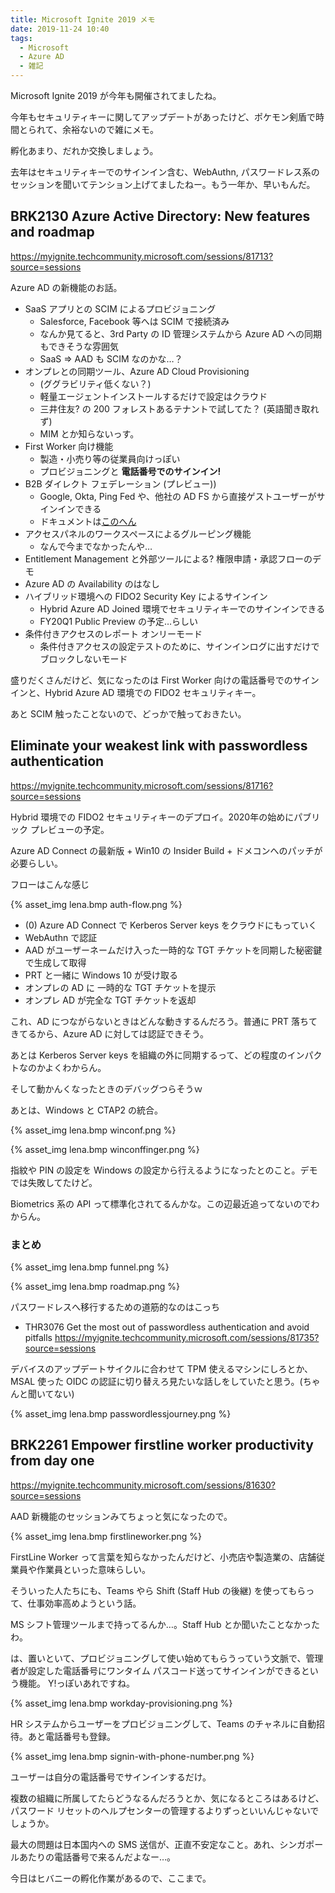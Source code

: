 ```yaml
---
title: Microsoft Ignite 2019 メモ
date: 2019-11-24 10:40
tags:
  - Microsoft
  - Azure AD
  - 雑記
---
```


Microsoft Ignite 2019 が今年も開催されてましたね。

今年もセキュリティキーに関してアップデートがあったけど、ポケモン剣盾で時間とられて、余裕ないので雑にメモ。

孵化あまり、だれか交換しましょう。

<!-- more -->

去年はセキュリティキーでのサインイン含む、WebAuthn, パスワードレス系のセッションを聞いてテンション上げてましたねー。もう一年か、早いもんだ。

## BRK2130 Azure Active Directory: New features and roadmap

<https://myignite.techcommunity.microsoft.com/sessions/81713?source=sessions>

Azure AD の新機能のお話。

- SaaS アプリとの SCIM によるプロビジョニング
  - Salesforce, Facebook 等へは SCIM で接続済み
  - なんか見てると、3rd Party の ID 管理システムから Azure AD への同期もできそうな雰囲気
  - SaaS => AAD も SCIM なのかな…？
- オンプレとの同期ツール、Azure AD Cloud Provisioning
  - (ググラビリティ低くない？)
  - 軽量エージェントインストールするだけで設定はクラウド
  - 三井住友? の 200 フォレストあるテナントで試してた？ (英語聞き取れず)
  - MIM とか知らないっす。
- First Worker 向け機能
  - 製造・小売り等の従業員向けっぽい
  - プロビジョニングと **電話番号でのサインイン!**
- B2B ダイレクト フェデレーション (プレビュー))
  - Google, Okta, Ping Fed や、他社の AD FS から直接ゲストユーザーがサインインできる
  - ドキュメントは[このへん](https://docs.microsoft.com/ja-jp/azure/active-directory/b2b/direct-federation)
- アクセスパネルのワークスペースによるグルーピング機能
  - なんで今までなかったんや…
- Entitlement Management と外部ツールによる? 権限申請・承認フローのデモ
- Azure AD の Availability のはなし
- ハイブリッド環境への FIDO2 Security Key によるサインイン
  - Hybrid Azure AD Joined 環境でセキュリティキーでのサインインできる
  - FY20Q1  Public Preview の予定…らしい
- 条件付きアクセスのレポート オンリーモード
  - 条件付きアクセスの設定テストのために、サインインログに出すだけでブロックしないモード


盛りだくさんだけど、気になったのは First Worker 向けの電話番号でのサインインと、Hybrid Azure AD 環境での FIDO2 セキュリティキー。

あと SCIM 触ったことないので、どっかで触っておきたい。


## Eliminate your weakest link with passwordless authentication
<https://myignite.techcommunity.microsoft.com/sessions/81716?source=sessions>

Hybrid 環境での FIDO2 セキュリティキーのデプロイ。2020年の始めにパブリック プレビューの予定。

Azure AD Connect の最新版 + Win10 の Insider Build + ドメコンへのパッチが必要らしい。

フローはこんな感じ

{% asset_img lena.bmp auth-flow.png %}

- (0) Azure AD Connect で Kerberos Server keys をクラウドにもっていく
- WebAuthn で認証
- AAD がユーザーネームだけ入った一時的な TGT チケットを同期した秘密鍵で生成して取得
- PRT と一緒に Windows 10 が受け取る
- オンプレの AD に 一時的な TGT チケットを提示
- オンプレ AD が完全な TGT チケットを返却

これ、AD につながらないときはどんな動きするんだろう。普通に PRT 落ちてきてるから、Azure AD に対しては認証できそう。

あとは Kerberos Server keys を組織の外に同期するって、どの程度のインパクトなのかよくわからん。

そして動かんくなったときのデバッグつらそうｗ

あとは、Windows と CTAP2 の統合。

{% asset_img lena.bmp winconf.png %}

{% asset_img lena.bmp winconffinger.png %}

指紋や PIN の設定を Windows の設定から行えるようになったとのこと。デモでは失敗してたけど。

Biometrics 系の API って標準化されてるんかな。この辺最近追ってないのでわからん。

### まとめ

{% asset_img lena.bmp funnel.png %}

{% asset_img lena.bmp roadmap.png %}


パスワードレスへ移行するための道筋的なのはこっち

- THR3076 Get the most out of passwordless authentication and avoid pitfalls
  <https://myignite.techcommunity.microsoft.com/sessions/81735?source=sessions>

デバイスのアップデートサイクルに合わせて TPM 使えるマシンにしろとか、MSAL 使った OIDC の認証に切り替えろ見たいな話しをしていたと思う。(ちゃんと聞いてない)

{% asset_img lena.bmp passwordlessjourney.png %}

## BRK2261 Empower firstline worker productivity from day one

<https://myignite.techcommunity.microsoft.com/sessions/81630?source=sessions>

AAD 新機能のセッションみてちょっと気になったので。

{% asset_img lena.bmp firstlineworker.png %}

FirstLine Worker って言葉を知らなかったんだけど、小売店や製造業の、店舗従業員や作業員といった意味らしい。

そういった人たちにも、Teams やら Shift (Staff Hub の後継) を使ってもらって、仕事効率高めようという話。

MS シフト管理ツールまで持ってるんか…。Staff Hub とか聞いたことなかったわ。

は、置いといて、プロビジョニングして使い始めてもらうっていう文脈で、管理者が設定した電話番号にワンタイム パスコード送ってサインインができるという機能。
Y!っぽいあれですね。

{% asset_img lena.bmp workday-provisioning.png %}

HR システムからユーザーをプロビジョニングして、Teams のチャネルに自動招待。あと電話番号も登録。

{% asset_img lena.bmp signin-with-phone-number.png %}

ユーザーは自分の電話番号でサインインするだけ。

複数の組織に所属してたらどうなるんだろうとか、気になるところはあるけど、パスワード リセットのヘルプセンターの管理するよりずっといいんじゃないでしょうか。

最大の問題は日本国内への SMS 送信が、正直不安定なこと。あれ、シンガポールあたりの電話番号で来るんだよなー…。

今日はヒバニーの孵化作業があるので、ここまで。